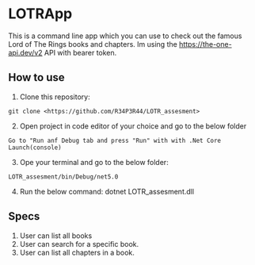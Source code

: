 # LOTRApp

This is a command line app which you can use to check out the famous Lord of The Rings books and chapters. 
Im using the https://the-one-api.dev/v2 API with bearer token.

## How to use

1. Clone this repository:
```
git clone <https://github.com/R34P3R44/LOTR_assesment>
```
2. Open project in code editor of your choice and go to the below folder
```
Go to "Run anf Debug tab and press "Run" with with .Net Core Launch(console)
```
3. Ope your terminal and go to the below folder:
```
LOTR_assesment/bin/Debug/net5.0
```
4. Run the below command:
dotnet LOTR_assesment.dll

## Specs

1. User can list all books
2. User can search for a specific book.
3. User can list all chapters in a book.
